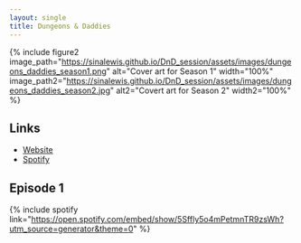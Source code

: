 ```yaml
---
layout: single
title: Dungeons & Daddies
---
```


{% include figure2 image_path="https://sinalewis.github.io/DnD_session/assets/images/dungeons_daddies_season1.png" alt="Cover art for Season 1" width="100%" image_path2="https://sinalewis.github.io/DnD_session/assets/images/dungeons_daddies_season2.jpg" alt2="Covert art for Season 2" width2="100%" %}

## Links

- [Website](https://www.dungeonsanddaddies.com/)
- [Spotify](https://open.spotify.com/show/5Sffly5o4mPetmnTR9zsWh?si=728e4d1e36c84a6f)

## Episode 1

{% include spotify link="https://open.spotify.com/embed/show/5Sffly5o4mPetmnTR9zsWh?utm_source=generator&theme=0" %}

